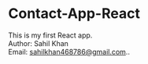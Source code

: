 # Contact-App-React

This is my first React app. </br> Author: Sahil Khan </br>Email: sahilkhan468786@gmail.com..
